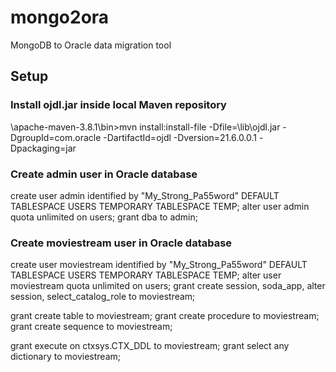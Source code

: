 # mongo2ora
MongoDB to Oracle data migration tool

## Setup

### Install ojdl.jar inside local Maven repository
\apache-maven-3.8.1\bin>mvn install:install-file -Dfile=<fqpn>\lib\ojdl.jar -DgroupId=com.oracle -DartifactId=ojdl -Dversion=21.6.0.0.1 -Dpackaging=jar

### Create admin user in Oracle database
create user admin identified by "My_Strong_Pa55word" DEFAULT TABLESPACE USERS TEMPORARY TABLESPACE TEMP;
alter user admin quota unlimited on users;
grant dba to admin;

### Create moviestream user in Oracle database
create user moviestream identified by "My_Strong_Pa55word" DEFAULT TABLESPACE USERS TEMPORARY TABLESPACE TEMP;
alter user moviestream quota unlimited on users;
grant create session, soda_app, alter session, select_catalog_role to moviestream;

grant create table to moviestream;
grant create procedure to moviestream;
grant create sequence to moviestream;

grant execute on ctxsys.CTX_DDL to moviestream;
grant select any dictionary to moviestream;


